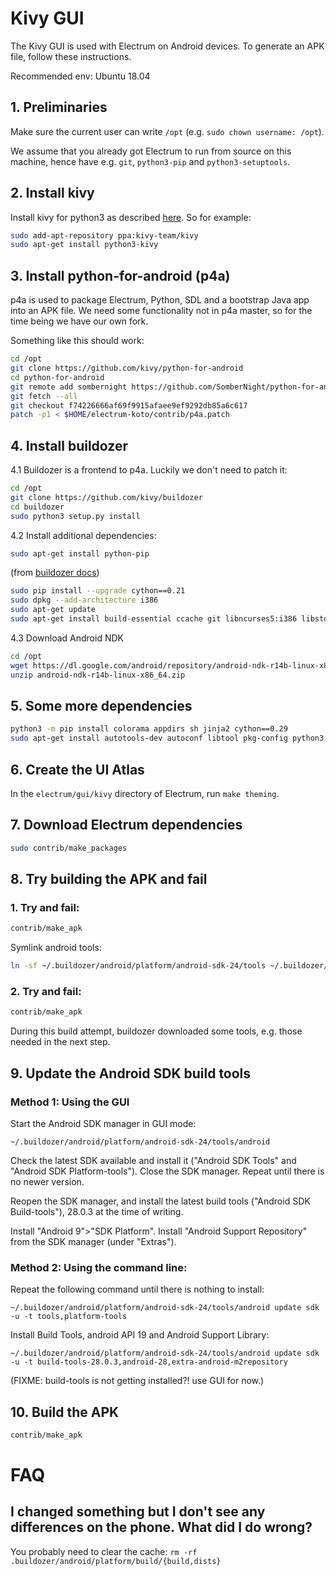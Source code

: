 # Kivy GUI

The Kivy GUI is used with Electrum on Android devices.
To generate an APK file, follow these instructions.

Recommended env: Ubuntu 18.04

## 1. Preliminaries

Make sure the current user can write `/opt` (e.g. `sudo chown username: /opt`).

We assume that you already got Electrum to run from source on this machine,
hence have e.g. `git`, `python3-pip` and `python3-setuptools`.

## 2. Install kivy

Install kivy for python3 as described [here](https://kivy.org/docs/installation/installation-linux.html).
So for example:
```sh
sudo add-apt-repository ppa:kivy-team/kivy
sudo apt-get install python3-kivy
```


## 3. Install python-for-android (p4a)
p4a is used to package Electrum, Python, SDL and a bootstrap Java app into an APK file. 
We need some functionality not in p4a master, so for the time being we have our own fork.

Something like this should work:

```sh
cd /opt
git clone https://github.com/kivy/python-for-android
cd python-for-android
git remote add sombernight https://github.com/SomberNight/python-for-android
git fetch --all
git checkout f74226666af69f9915afaee9ef9292db85a6c617
patch -p1 < $HOME/electrum-koto/contrib/p4a.patch
```

## 4. Install buildozer
4.1 Buildozer is a frontend to p4a. Luckily we don't need to patch it:

```sh
cd /opt
git clone https://github.com/kivy/buildozer
cd buildozer
sudo python3 setup.py install
```

4.2 Install additional dependencies:

```sh
sudo apt-get install python-pip
```

(from [buildozer docs](https://buildozer.readthedocs.io/en/latest/installation.html#targeting-android))
```sh
sudo pip install --upgrade cython==0.21
sudo dpkg --add-architecture i386
sudo apt-get update
sudo apt-get install build-essential ccache git libncurses5:i386 libstdc++6:i386 libgtk2.0-0:i386 libpangox-1.0-0:i386 libpangoxft-1.0-0:i386 libidn11:i386 python2.7 python2.7-dev openjdk-8-jdk unzip zlib1g-dev zlib1g:i386
```

4.3 Download Android NDK
```sh
cd /opt
wget https://dl.google.com/android/repository/android-ndk-r14b-linux-x86_64.zip
unzip android-ndk-r14b-linux-x86_64.zip
```

## 5. Some more dependencies

```sh
python3 -m pip install colorama appdirs sh jinja2 cython==0.29
sudo apt-get install autotools-dev autoconf libtool pkg-config python3.7
```


## 6. Create the UI Atlas
In the `electrum/gui/kivy` directory of Electrum, run `make theming`.

## 7. Download Electrum dependencies
```sh
sudo contrib/make_packages
```

## 8. Try building the APK and fail

### 1. Try and fail:

```sh
contrib/make_apk
```

Symlink android tools:

```sh
ln -sf ~/.buildozer/android/platform/android-sdk-24/tools ~/.buildozer/android/platform/android-sdk-24/tools.save
```

### 2. Try and fail:

```sh
contrib/make_apk
```

During this build attempt, buildozer downloaded some tools,
e.g. those needed in the next step.

## 9. Update the Android SDK build tools

### Method 1: Using the GUI

  Start the Android SDK manager in GUI mode:
  
    ~/.buildozer/android/platform/android-sdk-24/tools/android

  Check the latest SDK available and install it
  ("Android SDK Tools" and "Android SDK Platform-tools").
  Close the SDK manager. Repeat until there is no newer version.
  
  Reopen the SDK manager, and install the latest build tools
  ("Android SDK Build-tools"), 28.0.3 at the time of writing.
  
  Install "Android 9">"SDK Platform".
  Install "Android Support Repository" from the SDK manager (under "Extras").

### Method 2: Using the command line:

  Repeat the following command until there is nothing to install:

    ~/.buildozer/android/platform/android-sdk-24/tools/android update sdk -u -t tools,platform-tools

  Install Build Tools, android API 19 and Android Support Library:

    ~/.buildozer/android/platform/android-sdk-24/tools/android update sdk -u -t build-tools-28.0.3,android-28,extra-android-m2repository

  (FIXME: build-tools is not getting installed?! use GUI for now.)

## 10. Build the APK

```sh
contrib/make_apk
```

# FAQ

## I changed something but I don't see any differences on the phone. What did I do wrong?
You probably need to clear the cache: `rm -rf .buildozer/android/platform/build/{build,dists}`
